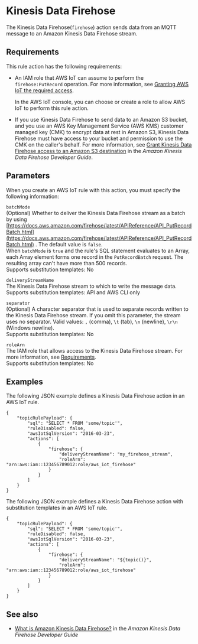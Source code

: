 # Kinesis Data Firehose<a name="kinesis-firehose-rule-action"></a>

The Kinesis Data Firehose\(`firehose`\) action sends data from an MQTT message to an Amazon Kinesis Data Firehose stream\. 

## Requirements<a name="kinesis-firehose-rule-action-requirements"></a>

This rule action has the following requirements:
+ An IAM role that AWS IoT can assume to perform the `firehose:PutRecord` operation\. For more information, see [Granting AWS IoT the required access](iot-create-role.md)\.

  In the AWS IoT console, you can choose or create a role to allow AWS IoT to perform this rule action\.
+ If you use Kinesis Data Firehose to send data to an Amazon S3 bucket, and you use an AWS Key Management Service \(AWS KMS\) customer managed key \(CMK\) to encrypt data at rest in Amazon S3, Kinesis Data Firehose must have access to your bucket and permission to use the CMK on the caller's behalf\. For more information, see [Grant Kinesis Data Firehose access to an Amazon S3 destination](https://docs.aws.amazon.com/firehose/latest/dev/controlling-access.html#using-iam-s3) in the *Amazon Kinesis Data Firehose Developer Guide*\.

## Parameters<a name="kinesis-firehose-rule-action-parameters"></a>

When you create an AWS IoT rule with this action, you must specify the following information:

`batchMode`  
\(Optional\) Whether to deliver the Kinesis Data Firehose stream as a batch by using [https://docs.aws.amazon.com/firehose/latest/APIReference/API_PutRecordBatch.html](https://docs.aws.amazon.com/firehose/latest/APIReference/API_PutRecordBatch.html) \. The default value is `false`\.  
When `batchMode` is `true` and the rule's SQL statement evaluates to an Array, each Array element forms one record in the `PutRecordBatch` request\. The resulting array can't have more than 500 records\.   
Supports substitution templates: No

`deliveryStreamName`  
The Kinesis Data Firehose stream to which to write the message data\.  
Supports substitution templates: API and AWS CLI only

`separator`  
\(Optional\) A character separator that is used to separate records written to the Kinesis Data Firehose stream\. If you omit this parameter, the stream uses no separator\. Valid values: `,` \(comma\), `\t` \(tab\), `\n` \(newline\), `\r\n` \(Windows newline\)\.  
Supports substitution templates: No

`roleArn`  
The IAM role that allows access to the Kinesis Data Firehose stream\. For more information, see [Requirements](#kinesis-firehose-rule-action-requirements)\.  
Supports substitution templates: No

## Examples<a name="kinesis-firehose-rule-action-examples"></a>

The following JSON example defines a Kinesis Data Firehose action in an AWS IoT rule\.

```
{
    "topicRulePayload": {
        "sql": "SELECT * FROM 'some/topic'", 
        "ruleDisabled": false, 
        "awsIotSqlVersion": "2016-03-23",
        "actions": [
            {
                "firehose": {
                    "deliveryStreamName": "my_firehose_stream",
                    "roleArn": "arn:aws:iam::123456789012:role/aws_iot_firehose"
                }
            }
        ] 
    }
}
```

The following JSON example defines a Kinesis Data Firehose action with substitution templates in an AWS IoT rule\.

```
{
    "topicRulePayload": {
        "sql": "SELECT * FROM 'some/topic'",
        "ruleDisabled": false,
        "awsIotSqlVersion": "2016-03-23",
        "actions": [
            {
                "firehose": {
                    "deliveryStreamName": "${topic()}",
                    "roleArn": "arn:aws:iam::123456789012:role/aws_iot_firehose"
                }
            }
        ]
    }
}
```

## See also<a name="kinesis-firehose-rule-action-see-also"></a>
+ [What is Amazon Kinesis Data Firehose?](https://docs.aws.amazon.com/firehose/latest/dev/) in the *Amazon Kinesis Data Firehose Developer Guide*